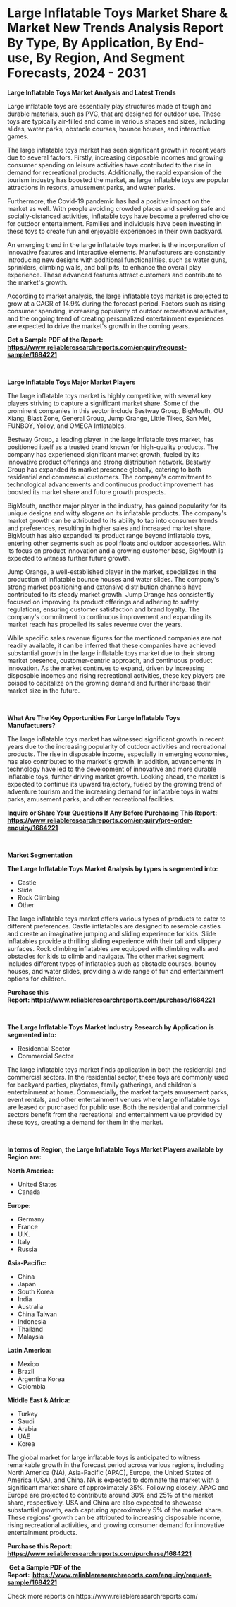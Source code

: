<p><h1>Large Inflatable Toys Market Share & Market New Trends Analysis Report By Type, By Application, By End-use, By Region, And Segment Forecasts, 2024 - 2031</h1></p><p><strong>Large Inflatable Toys Market Analysis and Latest Trends</strong></p>
<p><p>Large inflatable toys are essentially play structures made of tough and durable materials, such as PVC, that are designed for outdoor use. These toys are typically air-filled and come in various shapes and sizes, including slides, water parks, obstacle courses, bounce houses, and interactive games.</p><p>The large inflatable toys market has seen significant growth in recent years due to several factors. Firstly, increasing disposable incomes and growing consumer spending on leisure activities have contributed to the rise in demand for recreational products. Additionally, the rapid expansion of the tourism industry has boosted the market, as large inflatable toys are popular attractions in resorts, amusement parks, and water parks.</p><p>Furthermore, the Covid-19 pandemic has had a positive impact on the market as well. With people avoiding crowded places and seeking safe and socially-distanced activities, inflatable toys have become a preferred choice for outdoor entertainment. Families and individuals have been investing in these toys to create fun and enjoyable experiences in their own backyard.</p><p>An emerging trend in the large inflatable toys market is the incorporation of innovative features and interactive elements. Manufacturers are constantly introducing new designs with additional functionalities, such as water guns, sprinklers, climbing walls, and ball pits, to enhance the overall play experience. These advanced features attract customers and contribute to the market's growth.</p><p>According to market analysis, the large inflatable toys market is projected to grow at a CAGR of 14.9% during the forecast period. Factors such as rising consumer spending, increasing popularity of outdoor recreational activities, and the ongoing trend of creating personalized entertainment experiences are expected to drive the market's growth in the coming years.</p></p>
<p><strong>Get a Sample PDF of the Report:&nbsp; <a href="https://www.reliableresearchreports.com/enquiry/request-sample/1684221">https://www.reliableresearchreports.com/enquiry/request-sample/1684221</a></strong></p>
<p>&nbsp;</p>
<p><strong>Large Inflatable Toys Major Market Players</strong></p>
<p><p>The large inflatable toys market is highly competitive, with several key players striving to capture a significant market share. Some of the prominent companies in this sector include Bestway Group, BigMouth, OU Xiang, Blast Zone, General Group, Jump Orange, Little Tikes, San Mei, FUNBOY, Yolloy, and OMEGA Inflatables.</p><p>Bestway Group, a leading player in the large inflatable toys market, has positioned itself as a trusted brand known for high-quality products. The company has experienced significant market growth, fueled by its innovative product offerings and strong distribution network. Bestway Group has expanded its market presence globally, catering to both residential and commercial customers. The company's commitment to technological advancements and continuous product improvement has boosted its market share and future growth prospects.</p><p>BigMouth, another major player in the industry, has gained popularity for its unique designs and witty slogans on its inflatable products. The company's market growth can be attributed to its ability to tap into consumer trends and preferences, resulting in higher sales and increased market share. BigMouth has also expanded its product range beyond inflatable toys, entering other segments such as pool floats and outdoor accessories. With its focus on product innovation and a growing customer base, BigMouth is expected to witness further future growth.</p><p>Jump Orange, a well-established player in the market, specializes in the production of inflatable bounce houses and water slides. The company's strong market positioning and extensive distribution channels have contributed to its steady market growth. Jump Orange has consistently focused on improving its product offerings and adhering to safety regulations, ensuring customer satisfaction and brand loyalty. The company's commitment to continuous improvement and expanding its market reach has propelled its sales revenue over the years.</p><p>While specific sales revenue figures for the mentioned companies are not readily available, it can be inferred that these companies have achieved substantial growth in the large inflatable toys market due to their strong market presence, customer-centric approach, and continuous product innovation. As the market continues to expand, driven by increasing disposable incomes and rising recreational activities, these key players are poised to capitalize on the growing demand and further increase their market size in the future.</p></p>
<p>&nbsp;</p>
<p><strong>What Are The Key Opportunities For Large Inflatable Toys Manufacturers?</strong></p>
<p><p>The large inflatable toys market has witnessed significant growth in recent years due to the increasing popularity of outdoor activities and recreational products. The rise in disposable income, especially in emerging economies, has also contributed to the market's growth. In addition, advancements in technology have led to the development of innovative and more durable inflatable toys, further driving market growth. Looking ahead, the market is expected to continue its upward trajectory, fueled by the growing trend of adventure tourism and the increasing demand for inflatable toys in water parks, amusement parks, and other recreational facilities.</p></p>
<p><strong>Inquire or Share Your Questions If Any Before Purchasing This Report: <a href="https://www.reliableresearchreports.com/enquiry/pre-order-enquiry/1684221">https://www.reliableresearchreports.com/enquiry/pre-order-enquiry/1684221</a></strong></p>
<p>&nbsp;</p>
<p><strong>Market Segmentation</strong></p>
<p><strong>The Large Inflatable Toys Market Analysis by types is segmented into:</strong></p>
<p><ul><li>Castle</li><li>Slide</li><li>Rock Climbing</li><li>Other</li></ul></p>
<p><p>The large inflatable toys market offers various types of products to cater to different preferences. Castle inflatables are designed to resemble castles and create an imaginative jumping and sliding experience for kids. Slide inflatables provide a thrilling sliding experience with their tall and slippery surfaces. Rock climbing inflatables are equipped with climbing walls and obstacles for kids to climb and navigate. The other market segment includes different types of inflatables such as obstacle courses, bouncy houses, and water slides, providing a wide range of fun and entertainment options for children.</p></p>
<p><strong>Purchase this Report:&nbsp;<a href="https://www.reliableresearchreports.com/purchase/1684221">https://www.reliableresearchreports.com/purchase/1684221</a></strong></p>
<p>&nbsp;</p>
<p><strong>The Large Inflatable Toys Market Industry Research by Application is segmented into:</strong></p>
<p><ul><li>Residential Sector</li><li>Commercial Sector</li></ul></p>
<p><p>The large inflatable toys market finds application in both the residential and commercial sectors. In the residential sector, these toys are commonly used for backyard parties, playdates, family gatherings, and children's entertainment at home. Commercially, the market targets amusement parks, event rentals, and other entertainment venues where large inflatable toys are leased or purchased for public use. Both the residential and commercial sectors benefit from the recreational and entertainment value provided by these toys, creating a demand for them in the market.</p></p>
<p>&nbsp;</p>
<p><strong>In terms of Region, the Large Inflatable Toys Market Players available by Region are:</strong></p>
<p>
    <p> <strong> North America: </strong>
        <ul>
            <li>United States</li>
            <li>Canada</li>
        </ul>
        </p> 
    <p> <strong> Europe: </strong>
        <ul>
            <li>Germany</li>
            <li>France</li>
            <li>U.K.</li>
            <li>Italy</li>
            <li>Russia</li>
        </ul>
        </p> 
    <p> <strong> Asia-Pacific: </strong>
        <ul>
            <li>China</li>
            <li>Japan</li>
            <li>South Korea</li>
            <li>India</li>
            <li>Australia</li>
            <li>China Taiwan</li>
            <li>Indonesia</li>
            <li>Thailand</li>
            <li>Malaysia</li>
        </ul>
        </p> 
    <p> <strong> Latin America: </strong>
        <ul>
            <li>Mexico</li>
            <li>Brazil</li>
            <li>Argentina Korea</li>
            <li>Colombia</li>
        </ul>
        </p> 
    <p> <strong> Middle East & Africa: </strong>
        <ul>
            <li>Turkey</li>
            <li>Saudi</li>
            <li>Arabia</li>
            <li>UAE</li>
            <li>Korea</li>
        </ul>
    </p>
    </p>
<p><p>The global market for large inflatable toys is anticipated to witness remarkable growth in the forecast period across various regions, including North America (NA), Asia-Pacific (APAC), Europe, the United States of America (USA), and China. NA is expected to dominate the market with a significant market share of approximately 35%. Following closely, APAC and Europe are projected to contribute around 30% and 25% of the market share, respectively. USA and China are also expected to showcase substantial growth, each capturing approximately 5% of the market share. These regions' growth can be attributed to increasing disposable income, rising recreational activities, and growing consumer demand for innovative entertainment products.</p></p>
<p><strong>Purchase this Report: <a href="https://www.reliableresearchreports.com/purchase/1684221">https://www.reliableresearchreports.com/purchase/1684221</a></strong></p>
<p>&nbsp;<strong>Get a Sample PDF of the Report:&nbsp;&nbsp;<a href="https://www.reliableresearchreports.com/enquiry/request-sample/1684221">https://www.reliableresearchreports.com/enquiry/request-sample/1684221</a></strong></p>
<p><strong></strong></p>
<p>Check more reports on https://www.reliableresearchreports.com/</p>